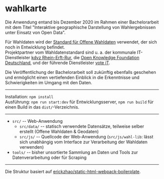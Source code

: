 # wahlkarte

Die Anwendung entand bis Dezember 2020 im Rahmen einer Bachelorarbeit mit dem Titel "Interaktive geographische Darstellung von Wahlergebnissen unter Einsatz von Open Data".

Für Wahldaten wird der [Standard für Offene Wahldaten](https://offenewahldaten.de/) verwendet, der sich noch in Entwicklung befindet.  
Projektpartner vom Wahldatenstandard sind u. a. der kommunale IT-Dienstleister [kdvz Rhein-Erft-Rur](https://www.kdvz-frechen.de/), die [Open Knowledge Foundation Deutschland](https://okfn.de/), und der führende Dienstleister [vote iT](https://vote-it.de/).

Die Veröffentlichung der Bachelorarbeit soll zukünftig ebenfalls geschehen und ermöglicht einen vertiefenden Einblick in die Erkenntnisse und Schwierigkeiten im Umgang mit den Daten.

---

Installation: `npm install`  
Ausführung: `npm run start:dev` für Entwicklungsserver, `npm run build` für einen Build in das `dist/`-Verzeichnis.

---

- `src/` -- Web-Anwendung
  - `src/data/` -- statisch verwendete Datensätze, teilweise selber erstellt (Offene Wahldaten & Geodaten)
  - `src/js/` -- Quellcode der Web-Anwendung (`src/js/wahl-lib`: lässt sich unabhängig vom Interface zur Verarbeitung der Wahldaten verwenden)
- `tools/` -- bisher unsortierte Sammlung an Daten und Tools zur Datenverarbeitung oder für Scraping

---

Die Struktur basiert auf [erickzhao/static-html-webpack-boilerplate](https://github.com/erickzhao/static-html-webpack-boilerplate).
